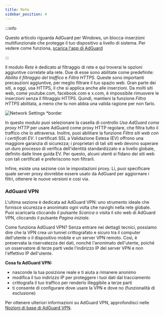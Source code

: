 ```yaml
---
title: Rete
sidebar_position: 4
---
```


:::info

Questo articolo riguarda AdGuard per Windows, un blocca-inserzioni multifunzionale che protegge il tuo dispositivo a livello di sistema. Per vedere come funziona, [scarica l'app di AdGuard](https://agrd.io/download-kb-adblock)

:::

Il modulo _Rete_ è dedicato al filtraggio di rete e qui troverai le opzioni aggiuntive correlate alla rete. Due di esse sono abilitate come predefinite: _Abilita il filtraggio del traffico_ e _Filtra HTTPS_. Queste sono importanti precauzioni aggiuntive, per meglio filtrare il tuo spazio web. Gran parte dei siti, a oggi, usa HTTPS, il che si applica anche alle inserzioni. Da molti siti web, come youtube.com, facebook.com e x.com, è impossibile rimuovere le inserzioni senza il filtraggio HTTPS. Quindi, mantieni la funzione _Filtra HTTPS_ abilitata, a meno che tu non abbia una valida ragione per non farlo.

![Network Settings \*border](https://cdn.adtidy.org/content/kb/ad_blocker/windows/network/network_settings.png)

In questo modulo puoi selezionare la casella di controllo _Usa AdGuard come proxy HTTP_ per usare AdGuard come proxy HTTP regolare, che filtra tutto il traffico che lo attraversa. Inoltre, puoi abilitare la funzione _Filtra siti web con i certificati EV_. I certificati SSL a Validazione Estesa (EV) offrono una maggiore garanzia di sicurezza; i proprietari di tali siti web devono superare un duro processo di verifica dell'identità standardizzato e a livello globale, definito dalle linee guida EV. Per questo, alcuni utenti si fidano dei siti web con tali certificati e preferiscono non filtrarli.

Infine, esiste una sezione con le impostazioni proxy. Lì, puoi specificare quale server proxy dovrebbe essere usato da AdGuard per aggiornare i filtri, ottenere le nuove versioni e così via.

### AdGuard VPN

L'ultima sezione è dedicata ad AdGuard VPN: uno strumento ideale che fornisce sicurezza e anonimato ogni volta che navighi nella rete globale. Puoi scaricarla cliccando il pulsante _Scarica_ o visita il sito web di AdGuard VPN, cliccando il pulsante _Pagina iniziale_.

Come funziona AdGuard VPN? Senza entrare nei dettagli tecnici, possiamo dire che la VPN crea un tunnel crittografato e sicuro tra il computer dell'utente o il dispositivo mobile e un server VPN remoto. Così, è preservata la riservatezza dei dati, nonché l'anonimato dell'utente, poiché un osservatore di terze parti vede l'indirizzo IP del server VPN e non l'effettivo IP dell'utente.

**Cosa fa AdGuard VPN:**

- nasconde la tua posizione reale e ti aiuta a rimanere anonimo
- modifica il tuo indirizzo IP per proteggere i tuoi dati dal tracciamento
- crittografa il tuo traffico per renderlo illeggibile a terze parti
- ti consente di configurare dove usare la VPN e dove no (funzionalità di esclusione)

Per ottenere ulteriori informazioni su AdGuard VPN, approfondisci nelle [Nozioni di base di AdGuard VPN](https://adguard-vpn.com/kb/).
